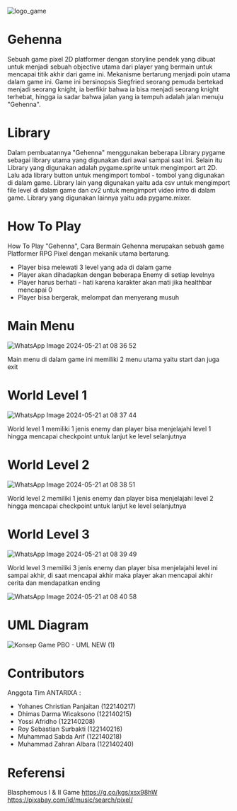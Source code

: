 
![logo_game](https://github.com/AntarixaSoftware/Gehenna/assets/167998389/3c4f91b9-ab47-4865-b706-03ac6edba575)

# Gehenna
Sebuah game pixel 2D platformer dengan storyline pendek yang dibuat untuk menjadi sebuah objective utama dari player yang bermain untuk mencapai titik akhir dari game ini. Mekanisme bertarung menjadi poin utama dalam game ini. Game ini bersinopsis Siegfried seorang pemuda bertekad menjadi seorang knight, ia berfikir bahwa ia bisa menjadi seorang knight terhebat, hingga ia sadar bahwa jalan yang ia tempuh adalah jalan menuju "Gehenna".

# Library
Dalam pembuatannya "Gehenna" menggunakan beberapa Library pygame sebagai library utama yang digunakan dari awal sampai saat ini. Selain itu Library yang digunakan adalah pygame.sprite untuk mengimport art 2D. Lalu ada library button untuk mengimport tombol - tombol yang digunakan di dalam game. Library lain yang digunakan yaitu ada csv untuk mengimport file level di dalam game dan cv2 untuk mengimport video intro di dalam game. Library yang digunakan lainnya yaitu ada pygame.mixer.

# How To Play
How To Play "Gehenna", Cara Bermain
Gehenna merupakan sebuah game Platformer RPG Pixel dengan mekanik utama bertarung.
- Player bisa melewati 3 level yang ada di dalam game
- Player akan dihadapkan dengan beberapa Enemy di setiap levelnya
- Player harus berhati - hati karena karakter akan mati jika healthbar mencapai 0
- Player bisa bergerak, melompat dan menyerang musuh

# Main Menu
![WhatsApp Image 2024-05-21 at 08 36 52](https://github.com/AntarixaSoftware/Gehenna/assets/168000783/cbed0fdb-87c8-434e-8b7f-ae8994746240)

Main menu di dalam game ini memiliki 2 menu utama yaitu start dan juga exit

# World Level 1
![WhatsApp Image 2024-05-21 at 08 37 44](https://github.com/AntarixaSoftware/Gehenna/assets/168000783/91b47cf7-95e7-4661-ac29-bc5a51bd7d01)

World level 1 memiliki 1 jenis enemy dan player bisa menjelajahi level 1 hingga mencapai checkpoint untuk lanjut ke level selanjutnya

# World Level 2
![WhatsApp Image 2024-05-21 at 08 38 51](https://github.com/AntarixaSoftware/Gehenna/assets/168000783/3d77f7bd-58bf-4eca-8489-b9b68ab7c5aa)

World level 2 memiliki 1 jenis enemy dan player bisa menjelajahi level 2 hingga mencapai checkpoint untuk lanjut ke level selanjutnya

# World Level 3
![WhatsApp Image 2024-05-21 at 08 39 49](https://github.com/AntarixaSoftware/Gehenna/assets/168000783/201cb10d-ae8c-4c18-b6cf-1f6ee24e179e)

World level 3 memiliki 3 jenis enemy dan player bisa menjelajahi level ini sampai akhir, di saat mencapai akhir maka player akan mencapai akhir cerita dan mendapatkan ending

![WhatsApp Image 2024-05-21 at 08 40 58](https://github.com/AntarixaSoftware/Gehenna/assets/168000783/b13da022-deb4-4cb2-87bb-fb48407dcf3f)


# UML Diagram
![Konsep Game PBO - UML NEW (1)](https://github.com/AntarixaSoftware/Gehenna/assets/168000783/2c0d017a-5d64-4f90-bc0c-9ad07b02250c)



# Contributors
Anggota Tim ANTARIXA :
- Yohanes Christian Panjaitan (122140217)
- Dhimas Darma Wicaksono (122140215)
- Yossi Afridho (122140208)
- Roy Sebastian Surbakti (122140216)
- Muhammad Sabda Arif (122140218)
- Muhammad Zahran Albara (122140240)

# Referensi
Blasphemous I & II Game
https://g.co/kgs/xsx98hW 
https://pixabay.com/id/music/search/pixel/ 

